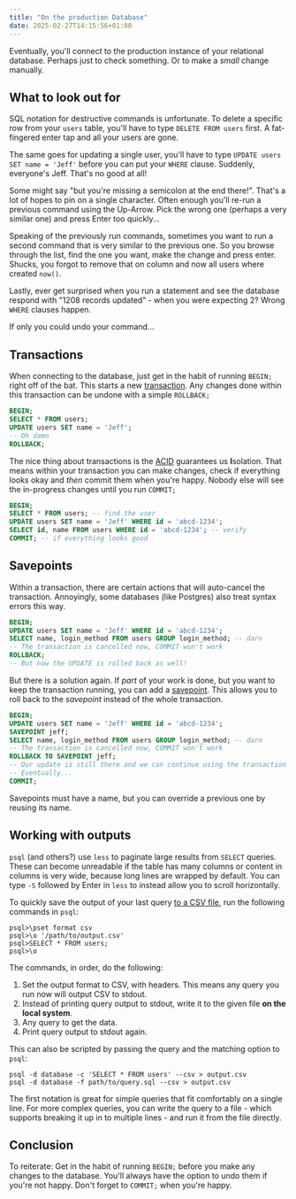 ```yaml
---
title: "On the production Database"
date: 2025-02-27T14:15:56+01:00
---
```


Eventually, you'll connect to the production instance of your relational database.
Perhaps just to check something.
Or to make a _small_ change manually.

<!--more-->

## What to look out for

SQL notation for destructive commands is unfortunate.
To delete a specific row from your `users` table, you'll have to type `DELETE FROM users` first.
A fat-fingered enter tap and all your users are gone.

The same goes for updating a single user, you'll have to type `UPDATE users SET name = 'Jeff'` before you can put your `WHERE` clause.
Suddenly, everyone's Jeff.
That's no good at all!

Some might say "but you're missing a semicolon at the end there!".
That's a lot of hopes to pin on a single character.
Often enough you'll re-run a previous command using the Up-Arrow.
Pick the wrong one (perhaps a very similar one) and press Enter too quickly...

Speaking of the previously run commands, sometimes you want to run a second command that is very similar to the previous one.
So you browse through the list, find the one you want, make the change and press enter.
Shucks, you forgot to remove that on column and now all users where created `now()`.

Lastly, ever get surprised when you run a statement and see the database respond with "1208 records updated" - when you were expecting 2?
Wrong `WHERE` clauses happen.

If only you could undo your command...

## Transactions

When connecting to the database, just get in the habit of running `BEGIN;` right off of the bat.
This starts a new [transaction](https://www.postgresql.org/docs/17/sql-begin.html).
Any changes done within this transaction can be undone with a simple `ROLLBACK;`

```sql
BEGIN;
SELECT * FROM users;
UPDATE users SET name = 'Jeff';
-- Oh damn
ROLLBACK;
```

The nice thing about transactions is the [ACID](https://en.wikipedia.org/wiki/ACID) guarantees us **I**solation.
That means within your transaction you can make changes, check if everything looks okay and _then_ commit them when you're happy.
Nobody else will see the in-progress changes until you run `COMMIT;`

```sql
BEGIN;
SELECT * FROM users; -- find the user
UPDATE users SET name = 'Jeff' WHERE id = 'abcd-1234';
SELECT id, name FROM users WHERE id = 'abcd-1234'; -- verify
COMMIT; -- if everything looks good
```

## Savepoints

Within a transaction, there are certain actions that will auto-cancel the transaction.
Annoyingly, some databases (like Postgres) also treat syntax errors this way.

```sql
BEGIN;
UPDATE users SET name = 'Jeff' WHERE id = 'abcd-1234';
SELECT name, login_method FROM users GROUP login_method; -- darn
-- The transaction is cancelled now, COMMIT won't work
ROLLBACK;
-- But now the UPDATE is rolled back as well!
```

But there is a solution again.
If _part_ of your work is done, but you want to keep the transaction running, you can add a [savepoint](https://www.postgresql.org/docs/17/sql-savepoint.html).
This allows you to roll back to the _savepoint_ instead of the whole transaction.

```sql
BEGIN;
UPDATE users SET name = 'Jeff' WHERE id = 'abcd-1234';
SAVEPOINT jeff;
SELECT name, login_method FROM users GROUP login_method; -- darn
-- The transaction is cancelled now, COMMIT won't work
ROLLBACK TO SAVEPOINT jeff;
-- Our update is still there and we can continue using the transaction
-- Eventually...
COMMIT;
```

Savepoints must have a name, but you can override a previous one by reusing its name.

## Working with outputs

`psql` (and others?) use `less` to paginate large results from `SELECT` queries.
These can become unreadable if the table has many columns or content in columns is very wide, because long lines are wrapped by default.
You can type `-S` followed by Enter in `less` to instead allow you to scroll horizontally.

To quickly save the output of your last query [to a CSV file](https://www.postgresql.org/docs/devel/app-psql.html#APP-PSQL-OPTION-CSV), run the following commands in `psql`:

```
psql>\pset format csv
psql>\o '/path/to/output.csv'
psql>SELECT * FROM users;
psql>\o
```

The commands, in order, do the following:

1. Set the output format to CSV, with headers. This means any query you run now will output CSV to stdout.
2. Instead of printing query output to stdout, write it to the given file **on the local system**.
3. Any query to get the data.
4. Print query output to stdout again.

This can also be scripted by passing the query and the matching option to `psql`:

```
psql -d database -c 'SELECT * FROM users' --csv > output.csv
psql -d database -f path/to/query.sql --csv > output.csv
```

The first notation is great for simple queries that fit comfortably on a single line.
For more complex queries, you can write the query to a file - which supports breaking it up in to multiple lines - and run it from the file directly.

## Conclusion

To reiterate: Get in the habit of running `BEGIN;` before you make any changes to the database.
You'll always have the option to undo them if you're not happy.
Don't forget to `COMMIT;` when you're happy.
